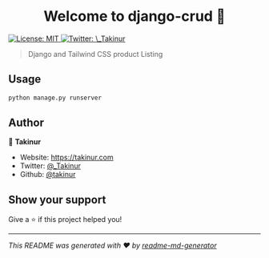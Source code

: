 <h1 align="center">Welcome to django-crud 👋</h1>
<p>
  <a href="#" target="_blank">
    <img alt="License: MIT" src="https://img.shields.io/badge/License-MIT-yellow.svg" />
  </a>
  <a href="https://twitter.com/\_Takinur" target="_blank">
    <img alt="Twitter: \_Takinur" src="https://img.shields.io/twitter/follow/\_Takinur.svg?style=social" />
  </a>
</p>

> Django and Tailwind CSS product Listing

## Usage

```sh
python manage.py runserver
```

## Author

👤 **Takinur**

* Website: https://takinur.com
* Twitter: [@\_Takinur](https://twitter.com/_Takinur)
* Github: [@takinur](https://github.com/takinur)

## Show your support

Give a ⭐️ if this project helped you!

***
_This README was generated with ❤️ by [readme-md-generator](https://github.com/kefranabg/readme-md-generator)_
